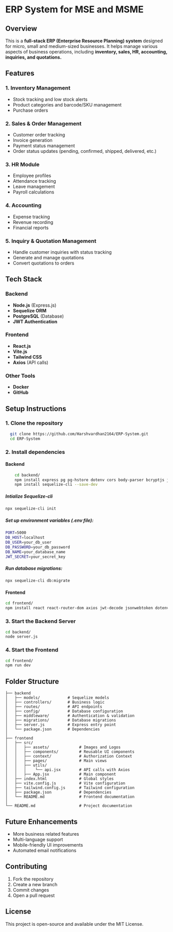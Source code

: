 # ERP System for MSE and MSME

## Overview
This is a **full-stack ERP (Enterprise Resource Planning) system** designed for micro, small and medium-sized businesses. It helps manage various aspects of business operations, including **inventory, sales, HR, accounting, inquiries, and quotations.**

## Features
### **1. Inventory Management**
- Stock tracking and low stock alerts
- Product categories and barcode/SKU management
- Purchase orders

### **2. Sales & Order Management**
- Customer order tracking
- Invoice generation
- Payment status management
- Order status updates (pending, confirmed, shipped, delivered, etc.)

### **3. HR Module**
- Employee profiles
- Attendance tracking
- Leave management
- Payroll calculations

### **4. Accounting**
- Expense tracking
- Revenue recording
- Financial reports

### **5. Inquiry & Quotation Management**
- Handle customer inquiries with status tracking
- Generate and manage quotations
- Convert quotations to orders

## Tech Stack
### **Backend**
- **Node.js** (Express.js)
- **Sequelize ORM**
- **PostgreSQL** (Database)
- **JWT Authentication**

### **Frontend**
- **React.js**
- **Vite.js**
- **Tailwind CSS**
- **Axios** (API calls)

### **Other Tools**
- **Docker**
- **GitHub**

## Setup Instructions
### **1. Clone the repository**
```bash
  git clone https://github.com/Harshvardhan2164/ERP-System.git
  cd ERP-System
```

### **2. Install dependencies**
#### Backend
```bash
    cd backend/
    npm install express pg pg-hstore dotenv cors body-parser bcryptjs jsonwebtoken express-validator morgan helmet
    npm install sequelize-cli --save-dev
```

##### Intialize Sequelize-cli

```bash
npx sequelize-cli init
```

##### Set up environment variables (.env file):

```bash
PORT=5000
DB_HOST=localhost
DB_USER=your_db_user
DB_PASSWORD=your_db_password
DB_NAME=your_database_name
JWT_SECRET=your_secret_key
```

##### Run database migrations:

```bash
npx sequelize-cli db:migrate
```

#### Frontend
```bash
cd frontend/
npm install react react-router-dom axios jwt-decode jsonwebtoken dotenv bcryptjs tailwindcss lucide-react
```

### **3. Start the Backend Server**
```bash
cd backend/
node server.js
```

### **4. Start the Frontend**
```bash
cd frontend/
npm run dev
```

## **Folder Structure**
```
├── backend
│   ├── models/            # Sequelize models
│   ├── controllers/       # Business logic
│   ├── routes/            # API endpoints
│   ├── config/            # Database configuration
│   ├── middleware/        # Authentication & validation
│   ├── migrations/        # Database migrations
│   ├── server.js          # Express entry point
│   └── package.json       # Dependencies
│
├── frontend
│   ├── src/
│   │   ├── assets/             # Images and Logos
│   │   ├── components/         # Reusable UI components
│   │   ├── context/            # Authorization Context
│   │   ├── pages/              # Main views
│   │   ├── utils/              
│   │   │    └── api.jsx        # API calls with Axios
│   │   ├── App.jsx             # Main component
│   ├── index.html              # Global styles
│   ├── vite.config.js          # Vite configuration
│   ├── tailwind.config.js      # Tailwind configuration
│   ├── package.json            # Dependencies
│   └── README.md               # Frontend documentation
│
└── README.md                   # Project documentation
```

## **Future Enhancements**
- More business related features
- Multi-language support
- Mobile-friendly UI improvements
- Automated email notifications

## **Contributing**
1. Fork the repository
2. Create a new branch
3. Commit changes
4. Open a pull request

## **License**
This project is open-source and available under the MIT License.